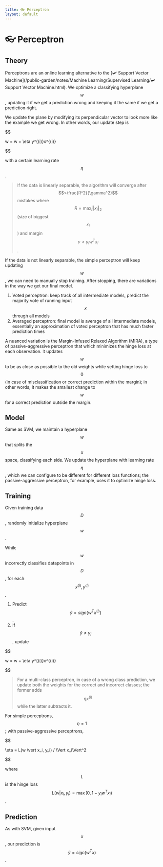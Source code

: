 ```yaml
---
title: 👓 Perceptron
layout: default
---
```


# 👓 Perceptron

## Theory
Perceptrons are an online learning alternative to the [🛩️ Support Vector Machine](/public-garden/notes/Machine Learning/Supervised Learning/🛩️ Support Vector Machine.html). We optimize a classifying hyperplane $$w$$, updating it if we get a prediction wrong and keeping it the same if we get a prediction right.

We update the plane by modifying its perpendicular vector to look more like the example we get wrong. In other words, our update step is 

$$

w = w + \eta y^{(i)}x^{(i)}

$$

with a certain learning rate $$\eta$$.

> If the data is linearly separable, the algorithm will converge after $$<\frac{R^2}{\gamma^2}$$ mistakes where $$R = \max_i \Vert x_i\Vert_2$$ (size of biggest $$x_i$$) and margin $$\gamma < y_iw^Tx_i$$.

If the data is not linearly separable, the simple perceptron will keep updating $$w$$, we can need to manually stop training. After stopping, there are variations in the way we get our final model.
1.  Voted perceptron: keep track of all intermediate models, predict the majority vote of running input $$x$$ through all models
2.  Averaged perceptron: final model is average of all intermediate models, essentially an approximation of voted perceptron that has much faster prediction times

A nuanced variation is the Margin-Infused Relaxed Algorithm (MIRA), a type of passive-aggressive perceptron that which minimizes the hinge loss at each observation. It updates $$w$$ to be as close as possible to the old weights while setting hinge loss to $$0$$ (in case of misclassification or correct prediction within the margin); in other words, it makes the smallest change to $$w$$ for a correct prediction outside the margin.

## Model
Same as SVM, we maintain a hyperplane $$w$$ that splits the $$x$$ space, classifying each side. We update the hyperplane with learning rate $$\eta$$, which we can configure to be different for different loss functions; the passive-aggressive perceptron, for example, uses it to optimize hinge loss.

## Training
Given training data $$D$$, randomly initialize hyperplane $$w$$.

While $$w$$ incorrectly classifies datapoints in $$D$$, for each $$x^{(i)}, y^{(i)}$$,
1. Predict $$\hat{y} = sign(w^Tx^{(i)})$$.
2. If $$\hat{y} \neq y_i$$, update 

$$

w = w + \eta y^{(i)}x^{(i)}

$$

> For a multi-class perceptron, in case of a wrong class prediction, we update both the weights for the correct and incorrect classes; the former adds $$\eta x^{(i)}$$ while the latter subtracts it.

For simple perceptrons, $$\eta = 1$$; with passive-aggressive perceptrons, 

$$

\eta = L(w \vert x_i, y_i) / \Vert x_i\Vert^2

$$

where $$L$$ is the hinge loss $$L(w \vert x_i, y_i) = \max(0, 1 - y_iw^Tx_i)$$.

## Prediction
As with SVM, given input $$x$$, our prediction is $$\hat{y} = sign(w^Tx)$$.